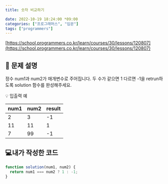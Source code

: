 ```yaml
---
title: 숫자 비교하기

date: 2022-10-19 18:24:00 *09:00
categories: ["프로그래머스", "입문"]
tags: ["programmers"]
---
```


[https://school.programmers.co.kr/learn/courses/30/lessons/120807](https://school.programmers.co.kr/learn/courses/30/lessons/120807)

## 📔 문제 설명

정수 num1과 num2가 매개변수로 주어집니다. 두 수가 같으면 1 다르면 -1을 retrun하도록 solution 함수를 완성해주세요.

💡 입출력 예

| num1 | num2 | result |
| ---- | ---- | ------ |
| 2    | 3    | -1     |
| 11   | 11   | 1      |
| 7    | 99   | -1     |

## 💻내가 작성한 코드

```js
function solution(num1, num2) {
  return num1 === num2 ? 1 : -1;
}
```
